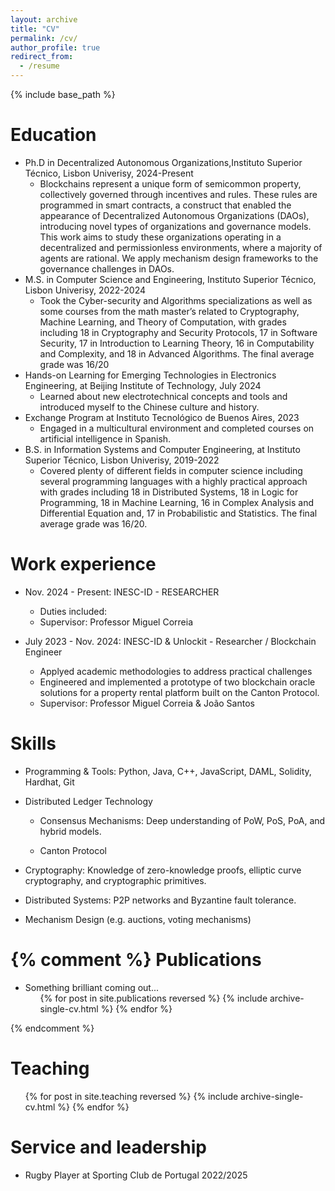 ```yaml
---
layout: archive
title: "CV"
permalink: /cv/
author_profile: true
redirect_from:
  - /resume
---
```


{% include base_path %}

Education
======
* Ph.D in Decentralized Autonomous Organizations,Instituto Superior Técnico, Lisbon Univerisy, 2024-Present
  * Blockchains represent a unique form of semicommon property, collectively governed through incentives and rules. These rules are programmed in smart contracts, a construct that enabled the appearance of Decentralized Autonomous Organizations (DAOs), introducing novel types of organizations and governance models. This work aims to study these organizations operating in a decentralized and permissionless environments, where a majority of agents are rational. We apply mechanism design frameworks to the governance challenges in DAOs.
* M.S. in  Computer Science and Engineering, Instituto Superior Técnico, Lisbon Univerisy, 2022-2024
  * Took the Cyber-security and Algorithms specializations as well as some courses from the math master’s related to Cryptography, Machine Learning, and Theory of Computation, with grades including 18 in Cryptography and Security Protocols, 17 in Software Security, 17 in Introduction to Learning Theory, 16 in Computability and Complexity, and 18 in Advanced Algorithms. The final average grade was 16/20
* Hands-on Learning for Emerging Technologies in Electronics Engineering, at Beijing Institute of Technology, July 2024
  * Learned about new electrotechnical concepts and tools and introduced myself to the Chinese culture and history.
* Exchange Program at Instituto Tecnológico de Buenos Aires, 2023
  * Engaged in a multicultural environment and completed courses on artificial intelligence in Spanish.
* B.S. in Information Systems and Computer Engineering, at Instituto Superior Técnico, Lisbon Univerisy, 2019-2022
  * Covered plenty of different fields in computer science including several programming languages with a highly practical approach with grades including 18 in Distributed Systems, 18 in Logic for Programming, 18 in Machine Learning, 16 in Complex Analysis and Differential Equation and, 17 in Probabilistic and Statistics. The final average grade was 16/20.

Work experience
======

* Nov. 2024 - Present: INESC-ID - RESEARCHER
  * Duties included:
  * Supervisor: Professor Miguel Correia

* July 2023 - Nov. 2024: INESC-ID & Unlockit - Researcher / Blockchain Engineer 
  * Applyed academic methodologies to address practical challenges
  * Engineered and implemented a prototype of two blockchain oracle solutions for a property rental platform built on the Canton Protocol.
  * Supervisor: Professor Miguel Correia & João Santos
  
Skills
======
* Programming & Tools: Python, Java, C++, JavaScript, DAML, Solidity, Hardhat, Git

* Distributed Ledger Technology

  * Consensus Mechanisms: Deep understanding of PoW, PoS, PoA, and hybrid models.

  * Canton Protocol

* Cryptography: Knowledge of zero-knowledge proofs, elliptic curve cryptography, and cryptographic primitives.

* Distributed Systems: P2P networks and Byzantine fault tolerance.

* Mechanism Design (e.g. auctions, voting mechanisms)


{% comment %}
Publications
======
* Something brilliant coming out...
  <ul>{% for post in site.publications reversed %}
    {% include archive-single-cv.html %}
  {% endfor %}</ul>
{% endcomment %}

<!--Talks
======
  <ul>{% for post in site.talks reversed %}
    {% include archive-single-talk-cv.html  %}
  {% endfor %}</ul> <!-->
  
Teaching
======
  <ul>{% for post in site.teaching reversed %}
    {% include archive-single-cv.html %}
  {% endfor %}</ul>
  
Service and leadership
======
* Rugby Player at Sporting Club de Portugal 2022/2025
